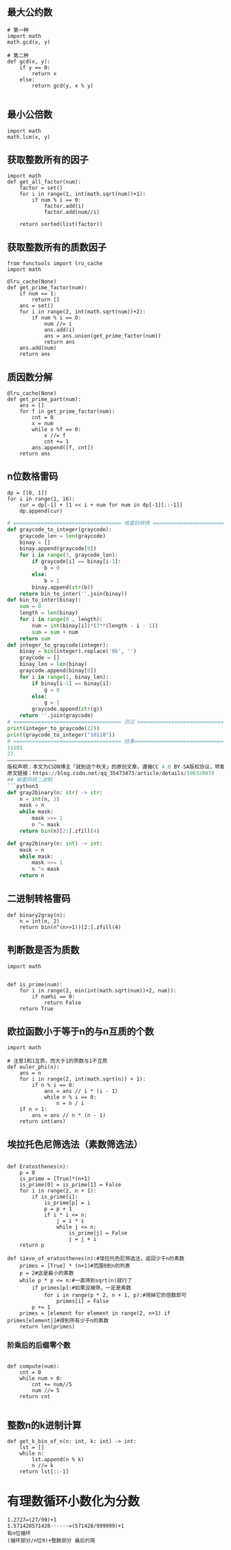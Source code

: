 
## 最大公约数
```Python3
# 第一种
import math
math.gcd(x, y)

# 第二种
def gcd(x, y):
    if y == 0:
        return x
    else:
        return gcd(y, x % y)
        
```
## 最小公倍数
```Python3
import math
math.lcm(x, y)

```
## 获取整数所有的因子
```Python3
import math
def get_all_factor(num):
    factor = set()
    for i in range(1, int(math.sqrt(num))+1):
        if num % i == 0:
            factor.add(i)
            factor.add(num//i)
    
    return sorted(list(factor))
```
## 获取整数所有的质数因子
```Python3
from functools import lru_cache
import math

@lru_cache(None)
def get_prime_factor(num):
    if num == 1:
        return []
    ans = set()
    for i in range(2, int(math.sqrt(num))+2):
        if num % i == 0:
            num //= i
            ans.add(i)
            ans = ans.union(get_prime_factor(num))
            return ans
    ans.add(num)
    return ans
```
## 质因数分解
```python3
@lru_cache(None)
def get_prime_part(num):
    ans = []
    for f in get_prime_factor(num):
        cnt = 0
        x = num
        while x %f == 0:
            x //= f
            cnt += 1
        ans.append([f, cnt])
    return ans
```


## n位数格雷码
```python3
dp = [[0, 1]]
for i in range(1, 16):
    cur = dp[-1] + [1 << i + num for num in dp[-1][::-1]]
    dp.append(cur)
```
```python
# =================================== 格雷码转换 ====================================
def graycode_to_integer(graycode):
    graycode_len = len(graycode)
    binay = []
    binay.append(graycode[0])
    for i in range(1, graycode_len):
        if graycode[i] == binay[i-1]:
            b = 0
        else:
            b = 1
        binay.append(str(b))
    return bin_to_inter(''.join(binay))
def bin_to_inter(binay):
    sum = 0
    length = len(binay)
    for i in range(0 , length):
        num = int(binay[i])*(2**(length - i - 1))
        sum = sum + num
    return sum
def integer_to_graycode(integer):
    binay = bin(integer).replace('0b', '')
    graycode = []
    binay_len = len(binay)
    graycode.append(binay[0])
    for i in range(1, binay_len):
        if binay[i-1] == binay[i]:
            g = 0
        else:
            g = 1
        graycode.append(str(g))
    return ''.join(graycode)
# =================================== 测试 ====================================
print(integer_to_graycode(22))
print(graycode_to_integer("10110"))
# =================================== 结果====================================
11101
27
————————————————
版权声明：本文为CSDN博主「就到这个秋天」的原创文章，遵循CC 4.0 BY-SA版权协议，转载请附上原文出处链接及本声明。
原文链接：https://blog.csdn.net/qq_35473473/article/details/106320878
## 格雷码转二进制
```python3
def gray2binary(n: str) -> str:
    n = int(n, 2)
    mask = n
    while mask:
        mask >>= 1
        n ^= mask
    return bin(n)[2:].zfill(4)

def gray2binary(n: int) -> int:
    mask = n
    while mask:
        mask >>= 1
        n ^= mask
    return n
```
## 二进制转格雷码
```python3
def binary2gray(n):
    n = int(n, 2)
    return bin(n^(n>>1))[2:].zfill(4)
```

## 判断数是否为质数 
```Python3
import math


def is_prime(num):
    for i in range(2, min(int(math.sqrt(num))+2, num)):
        if num%i == 0:
            return False
    return True
```

## 欧拉函数小于等于n的与n互质的个数
```Python3
import math

# 注意1和1互质，而大于1的质数与1不互质
def euler_phi(n):
    ans = n
    for i in range(2, int(math.sqrt(n)) + 1):
        if n % i == 0:
            ans = ans // i * (i - 1)
            while n % i == 0:
                n = n / i
    if n > 1:
        ans = ans // n * (n - 1)
    return int(ans)
```

## 埃拉托色尼筛选法（素数筛选法）
```Python3

def Eratosthenes(n):
    p = 0
    is_prime = [True]*(n+1)
    is_prime[0] = is_prime[1] = False
    for i in range(2, n + 1):
        if is_prime[i]:
            is_prime[p] = i
            p = p + 1
            if i * i <= n:
                j = i * i
                while j <= n:
                    is_prime[j] = False
                    j = j + i
    return p

def sieve_of_eratosthenes(n):#埃拉托色尼筛选法，返回少于n的素数
    primes = [True] * (n+1)#范围0到n的列表
    p = 2#这是最小的素数
    while p * p <= n:#一直筛到sqrt(n)就行了
        if primes[p]:#如果没被筛，一定是素数
            for i in range(p * 2, n + 1, p):#筛掉它的倍数即可
                primes[i] = False
        p += 1
    primes = [element for element in range(2, n+1) if primes[element]]#得到所有少于n的素数
    return len(primes)
```

### 阶乘后的后缀零个数

```Python3

def compute(num):
    cnt = 0
    while num > 0:
        cnt += num//5
        num //= 5
    return cnt
        

```

## 整数n的k进制计算

```Python3
def get_k_bin_of_n(n: int, k: int) -> int:
    lst = []
    while n:
        lst.append(n % k)
        n //= k
    return lst[::-1]
```

# 有理数循环小数化为分数
```python3
1.2727=(27/99)+1
1.571428571428······=(571428/999999)+1
有n位循环
(循环部分/n位9)+整数部分 最后约简
```